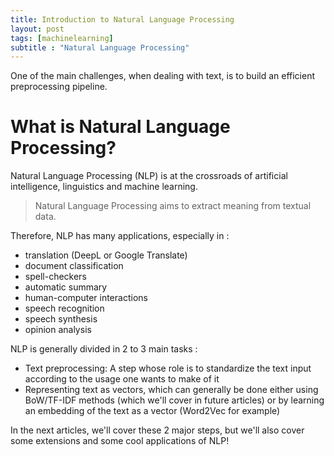 ```yaml
---
title: Introduction to Natural Language Processing
layout: post
tags: [machinelearning]
subtitle : "Natural Language Processing"
---
```


One of the main challenges, when dealing with text, is to build an efficient preprocessing pipeline.

<script type="text/javascript" async
    src="https://cdn.mathjax.org/mathjax/latest/MathJax.js?config=TeX-MML-AM_CHTML">
</script>

# What is Natural Language Processing?

Natural Language Processing (NLP) is at the crossroads of artificial intelligence, linguistics and machine learning.

> Natural Language Processing aims to extract meaning from textual data.

Therefore, NLP has many applications, especially in :
- translation (DeepL or Google Translate)
- document classification
- spell-checkers
- automatic summary
- human-computer interactions
- speech recognition
- speech synthesis
- opinion analysis

NLP is generally divided in 2 to 3 main tasks :
- Text preprocessing: A step whose role is to standardize the text input according to the usage one wants to make of it
- Representing text as vectors, which can generally be done either using BoW/TF-IDF methods (which we'll cover in future articles) or by learning an embedding of the text as a vector (Word2Vec for example)

In the next articles, we'll cover these 2 major steps, but we'll also cover some extensions and some cool applications of NLP!